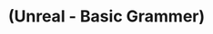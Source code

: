 ---
layout: default
title: "(Unreal - Basic Grammer)"
parent: "(Unreal 🚀)"
has_children: true
nav_order: 1
---